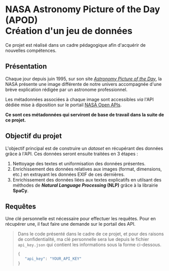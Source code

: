# NASA Astronomy Picture of the Day (APOD)<br>Création d'un jeu de données

Ce projet est réalisé dans un cadre pédagogique afin d'acquérir de nouvelles compétences.

## Présentation

Chaque jour depuis juin 1995, sur son site [*Astronomy Picture of the Day*](https://apod.nasa.gov/apod/), la NASA présente une image différente de notre univers accompagnée d'une brève explication rédigée par un astronome professionnel.

Les métadonnées associées à chaque image sont accessibles *via* l'API dédiée mise à diposition sur le portail [NASA Open APIs](https://api.nasa.gov/).

**Ce sont ces métadonnées qui serviront de base de travail dans la suite de ce projet.**

## Objectif du projet

L'objectif principal est de construire un *dataset* en récupérant des données grâce à l'API.
Ces données seront ensuite traitées en 3 étapes :
1. Nettoyage des textes et uniformisation des données présentes.
2. Enrichissement des données relatives aux images (format, dimensions, etc.) en extrayant les données EXIF de ces dernières.
3. Enrichissement des données liées aux textes explicatifs en utilsant des méthodes de ***Natural Language Processing* (NLP)** grâce à la librairie **SpaCy**.

## Requêtes

Une clé personnelle est nécessaire pour effectuer les requêtes. Pour en récupérer une, il faut faire une demande sur le portail des API.
> Dans le code présenté dans le cadre de ce projet, et pour des raisons de confidentialité, ma clé personnelle sera lue depuis le fichier `api_key.json` qui contient les informations sous la forme ci-dessous.
>```python
>{
>    "api_key": "YOUR_API_KEY"
>}
>``` 